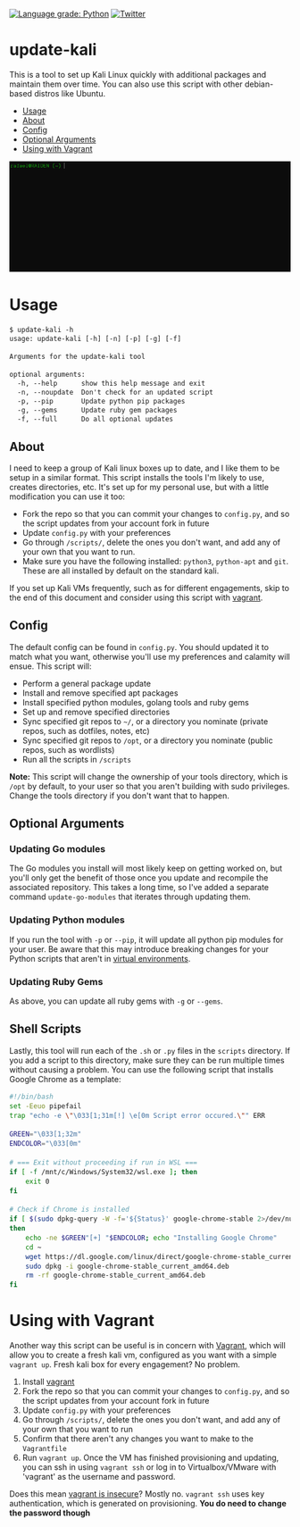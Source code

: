 [![Language grade: Python](https://img.shields.io/lgtm/grade/python/g/rafaelh/update-kali.svg?logo=lgtm&logoWidth=18)](https://lgtm.com/projects/g/rafaelh/update-kali/context:python) [![Twitter](https://img.shields.io/badge/twitter-@rafael_hart-blue.svg)](https://twitter.com/rafael_hart)

# update-kali
This is a tool to set up Kali Linux quickly with additional packages and maintain them over time. You can also use this script with other debian-based distros like Ubuntu.

- [Usage](#Usage)
- [About](#About)
- [Config](#Config)
- [Optional Arguments](#Optional-arguments)
- [Using with Vagrant](#Using-with-vagrant)

![Image of update-kali script running](update-kali.gif)


# Usage

```
$ update-kali -h
usage: update-kali [-h] [-n] [-p] [-g] [-f]

Arguments for the update-kali tool

optional arguments:
  -h, --help      show this help message and exit
  -n, --noupdate  Don't check for an updated script
  -p, --pip       Update python pip packages
  -g, --gems      Update ruby gem packages
  -f, --full      Do all optional updates
```

## About
I need to keep a group of Kali linux boxes up to date, and I like them to be setup in a similar format. This script installs the tools I'm likely to use, creates directories, etc. It's set up for my personal use, but with a little modification you can use it too:

* Fork the repo so that you can commit your changes to `config.py`, and so the script updates from your account fork in future
* Update `config.py` with your preferences
* Go through `/scripts/`, delete the ones you don't want, and add any of your own that you want to run.
* Make sure you have the following installed: `python3`, `python-apt` and `git`. These are all installed by default on the standard kali.

If you set up Kali VMs frequently, such as for different engagements, skip to the end of this document and consider using this script with [vagrant](https://www.vagrantup.com/).

## Config
The default config can be found in `config.py`. You should updated it to match what you want, otherwise you'll use my preferences and calamity will ensue. This script will:

* Perform a general package update
* Install and remove specified apt packages
* Install specified python modules, golang tools and ruby gems
* Set up and remove specified directories
* Sync specified git repos to `~/`, or a directory you nominate (private repos, such as dotfiles, notes, etc)
* Sync specified git repos to `/opt`, or a directory you nominate (public repos, such as wordlists)
* Run all the scripts in `/scripts`

**Note:** This script will change the ownership of your tools directory, which is `/opt` by default, to your user so that you aren't building with sudo privileges. Change the tools directory if you don't want that to happen.

## Optional Arguments

### Updating Go modules
The Go modules you install will most likely keep on getting worked on, but you'll only get the benefit of those once you update and recompile the associated repository. This takes a long time, so I've added a separate command `update-go-modules` that iterates through updating them.

### Updating Python modules
If you run the tool with `-p` or `--pip`, it will update all python pip modules for your user. Be aware that this may introduce breaking changes for your Python scripts that aren't in [virtual environments](https://docs.python.org/3/library/venv.html).

### Updating Ruby Gems
As above, you can update all ruby gems with `-g` or `--gems`.

## Shell Scripts
Lastly, this tool will run each of the `.sh` or `.py` files in the `scripts` directory. If you add a script to this directory, make sure they can be run multiple times without causing a problem. You can use the following script that installs Google Chrome as a template:

``` sh
#!/bin/bash
set -Eeuo pipefail
trap "echo -e \"\033[1;31m[!] \e[0m Script error occured.\"" ERR

GREEN="\033[1;32m"
ENDCOLOR="\033[0m"

# === Exit without proceeding if run in WSL ===
if [ -f /mnt/c/Windows/System32/wsl.exe ]; then
    exit 0
fi

# Check if Chrome is installed
if [ $(sudo dpkg-query -W -f='${Status}' google-chrome-stable 2>/dev/null | grep -c "ok installed") -eq 0 ]
then
    echo -ne $GREEN"[+] "$ENDCOLOR; echo "Installing Google Chrome"
    cd ~
    wget https://dl.google.com/linux/direct/google-chrome-stable_current_amd64.deb
    sudo dpkg -i google-chrome-stable_current_amd64.deb
    rm -rf google-chrome-stable_current_amd64.deb
fi
```

# Using with Vagrant
Another way this script can be useful is in concern with [Vagrant](https://www.vagrantup.com/), which will allow you to create a fresh kali vm, configured as you want with a simple `vagrant up`. Fresh kali box for every engagement? No problem.

1. Install [vagrant](https://www.vagrantup.com/)
2. Fork the repo so that you can commit your changes to `config.py`, and so the script updates from your account fork in future
3. Update `config.py` with your preferences
4. Go through `/scripts/`, delete the ones you don't want, and add any of your own that you want to run
5. Confirm that there aren't any changes you want to make to the `Vagrantfile`
6. Run `vagrant up`. Once the VM has finished provisioning and updating, you can ssh in using `vagrant ssh` or log in to Virtualbox/VMware with 'vagrant' as the username and password.

Does this mean [vagrant is insecure](https://stackoverflow.com/questions/14715678/vagrant-insecure-by-default/14719184)? Mostly no. `vagrant ssh` uses key authentication, which is generated on provisioning. **You do need to change the password though**